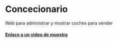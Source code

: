# Concecionario
Web para administrar y mostrar coches para vender

#### [Enlace a un video de muestra][link]

[link]:https://www.youtube.com/watch?v=uM39VdLu3s8&ab_channel=UniqueCode
